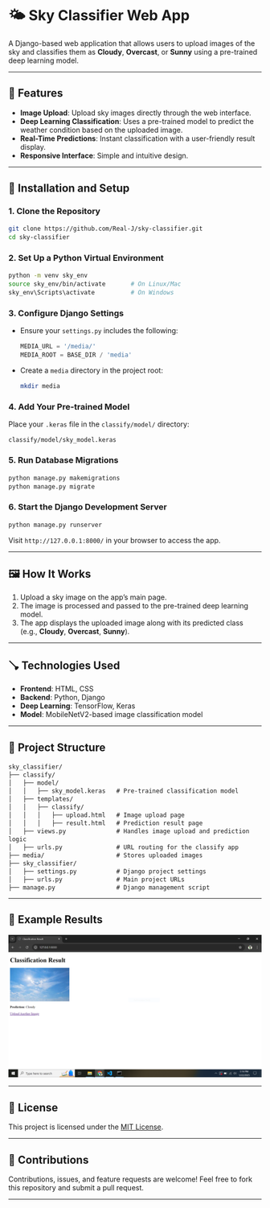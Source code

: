 # 🌤 Sky Classifier Web App

A Django-based web application that allows users to upload images of the sky and classifies them as **Cloudy**, **Overcast**, or **Sunny** using a pre-trained deep learning model.

---

## 🚀 Features
- **Image Upload**: Upload sky images directly through the web interface.
- **Deep Learning Classification**: Uses a pre-trained model to predict the weather condition based on the uploaded image.
- **Real-Time Predictions**: Instant classification with a user-friendly result display.
- **Responsive Interface**: Simple and intuitive design.

---

## 🔧 Installation and Setup

### **1. Clone the Repository**
```bash
git clone https://github.com/Real-J/sky-classifier.git
cd sky-classifier
```

### **2. Set Up a Python Virtual Environment**
```bash
python -m venv sky_env
source sky_env/bin/activate       # On Linux/Mac
sky_env\Scripts\activate          # On Windows
```

### **3. Configure Django Settings**
- Ensure your `settings.py` includes the following:
  ```python
  MEDIA_URL = '/media/'
  MEDIA_ROOT = BASE_DIR / 'media'
  ```
- Create a `media` directory in the project root:
  ```bash
  mkdir media
  ```

### **4. Add Your Pre-trained Model**
Place your `.keras` file in the `classify/model/` directory:
```
classify/model/sky_model.keras
```

### **5. Run Database Migrations**
```bash
python manage.py makemigrations
python manage.py migrate
```

### **6. Start the Django Development Server**
```bash
python manage.py runserver
```

Visit `http://127.0.0.1:8000/` in your browser to access the app.

---

## 🖼 How It Works
1. Upload a sky image on the app’s main page.
2. The image is processed and passed to the pre-trained deep learning model.
3. The app displays the uploaded image along with its predicted class (e.g., **Cloudy**, **Overcast**, **Sunny**).

---

## 🪠 Technologies Used
- **Frontend**: HTML, CSS
- **Backend**: Python, Django
- **Deep Learning**: TensorFlow, Keras
- **Model**: MobileNetV2-based image classification model

---

## 🐂 Project Structure
```
sky_classifier/
├── classify/
│   ├── model/
│   │   ├── sky_model.keras   # Pre-trained classification model
│   ├── templates/
│   │   ├── classify/
│   │   │   ├── upload.html   # Image upload page
│   │   │   ├── result.html   # Prediction result page
│   ├── views.py              # Handles image upload and prediction logic
│   ├── urls.py               # URL routing for the classify app
├── media/                    # Stores uploaded images
├── sky_classifier/
│   ├── settings.py           # Django project settings
│   ├── urls.py               # Main project URLs
├── manage.py                 # Django management script
```

---

## 🔢 Example Results

![Input Image](webresult.png)


---

## 📜 License
This project is licensed under the [MIT License](LICENSE).

---

## 🤝 Contributions
Contributions, issues, and feature requests are welcome! Feel free to fork this repository and submit a pull request.

---


